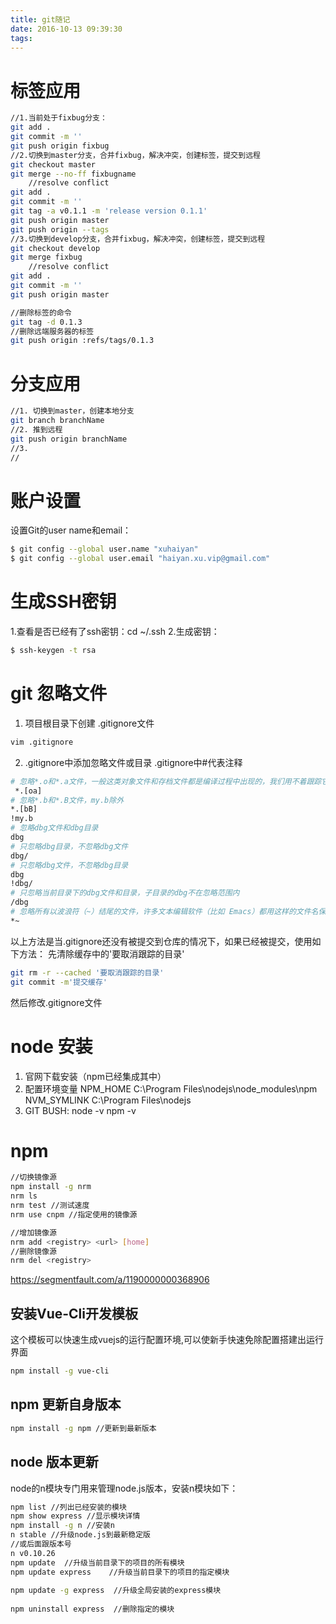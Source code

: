 ```yaml
---
title: git随记
date: 2016-10-13 09:39:30
tags:
---
```



# 标签应用
```bash
//1.当前处于fixbug分支：
git add .
git commit -m ''
git push origin fixbug
//2.切换到master分支，合并fixbug，解决冲突，创建标签，提交到远程
git checkout master
git merge --no-ff fixbugname
    //resolve conflict
git add .
git commit -m ''
git tag -a v0.1.1 -m 'release version 0.1.1'
git push origin master
git push origin --tags
//3.切换到develop分支，合并fixbug，解决冲突，创建标签，提交到远程
git checkout develop
git merge fixbug
    //resolve conflict
git add .
git commit -m ''
git push origin master

//删除标签的命令
git tag -d 0.1.3
//删除远端服务器的标签
git push origin :refs/tags/0.1.3
```
<!-- more -->
# 分支应用

```bash
//1. 切换到master，创建本地分支
git branch branchName
//2. 推到远程
git push origin branchName
//3.
//
```
# 账户设置
设置Git的user name和email：
```bash
$ git config --global user.name "xuhaiyan"
$ git config --global user.email "haiyan.xu.vip@gmail.com"
```
# 生成SSH密钥
1.查看是否已经有了ssh密钥：cd ~/.ssh
2.生成密钥：
```bash
$ ssh-keygen -t rsa
```
# 

# git 忽略文件
1. 项目根目录下创建 .gitignore文件
```bash
vim .gitignore
```
2. .gitignore中添加忽略文件或目录
.gitignore中#代表注释
```bash
# 忽略*.o和*.a文件，一般这类对象文件和存档文件都是编译过程中出现的，我们用不着跟踪它们的版本
 *.[oa]
# 忽略*.b和*.B文件，my.b除外
*.[bB]
!my.b
# 忽略dbg文件和dbg目录
dbg
# 只忽略dbg目录，不忽略dbg文件
dbg/
# 只忽略dbg文件，不忽略dbg目录
dbg
!dbg/
# 只忽略当前目录下的dbg文件和目录，子目录的dbg不在忽略范围内
/dbg
# 忽略所有以波浪符（~）结尾的文件，许多文本编辑软件（比如 Emacs）都用这样的文件名保存副本。
*~
```
以上方法是当.gitignore还没有被提交到仓库的情况下，如果已经被提交，使用如下方法：
先清除缓存中的'要取消跟踪的目录'
```bash
git rm -r --cached '要取消跟踪的目录'
git commit -m'提交缓存'
```
然后修改.gitignore文件

# node 安装
1. 官网下载安装（npm已经集成其中）
2. 配置环境变量 
NPM_HOME  C:\Program Files\nodejs\node_modules\npm
NVM_SYMLINK   C:\Program Files\nodejs
3. GIT BUSH:
node -v
npm -v

# npm 
```bash
//切换镜像源
npm install -g nrm 
nrm ls
nrm test //测试速度
nrm use cnpm //指定使用的镜像源
```
```bash
//增加镜像源
nrm add <registry> <url> [home]
//删除镜像源
nrm del <registry>
```
https://segmentfault.com/a/1190000000368906
## 安装Vue-Cli开发模板
这个模板可以快速生成vuejs的运行配置环境,可以使新手快速免除配置搭建出运行界面
```bash
npm install -g vue-cli
```

## npm 更新自身版本
```bash
npm install -g npm //更新到最新版本
```

## node 版本更新
node的n模块专门用来管理node.js版本，安装n模块如下：
```bash
npm list //列出已经安装的模块
npm show express //显示模块详情
npm install -g n //安装n
n stable //升级node.js到最新稳定版
//或后面跟版本号
n v0.10.26
npm update  //升级当前目录下的项目的所有模块
npm update express    //升级当前目录下的项目的指定模块
 
npm update -g express  //升级全局安装的express模块
 
npm uninstall express  //删除指定的模块
```










